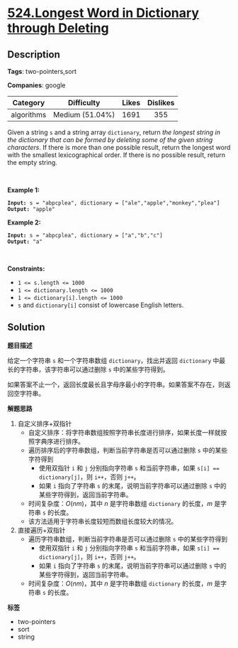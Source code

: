 # [524.Longest Word in Dictionary through Deleting](https://leetcode.com/problems/longest-word-in-dictionary-through-deleting/description/)

## Description

**Tags**: two-pointers,sort

**Companies**: google

|  Category  |   Difficulty    | Likes | Dislikes |
| :--------: | :-------------: | :---: | :------: |
| algorithms | Medium (51.04%) | 1691  |   355    |

<p>Given a string <code>s</code> and a string array <code>dictionary</code>, return <em>the longest string in the dictionary that can be formed by deleting some of the given string characters</em>. If there is more than one possible result, return the longest word with the smallest lexicographical order. If there is no possible result, return the empty string.</p>
<p>&nbsp;</p>
<p><strong class="example">Example 1:</strong></p>
<pre><code><strong>Input:</strong> s = &quot;abpcplea&quot;, dictionary = [&quot;ale&quot;,&quot;apple&quot;,&quot;monkey&quot;,&quot;plea&quot;]
<strong>Output:</strong> &quot;apple&quot;</code></pre>
<p><strong class="example">Example 2:</strong></p>
<pre><code><strong>Input:</strong> s = &quot;abpcplea&quot;, dictionary = [&quot;a&quot;,&quot;b&quot;,&quot;c&quot;]
<strong>Output:</strong> &quot;a&quot;</code></pre>
<p>&nbsp;</p>
<p><strong>Constraints:</strong></p>
<ul>
  <li><code>1 &lt;= s.length &lt;= 1000</code></li>
  <li><code>1 &lt;= dictionary.length &lt;= 1000</code></li>
  <li><code>1 &lt;= dictionary[i].length &lt;= 1000</code></li>
  <li><code>s</code> and <code>dictionary[i]</code> consist of lowercase English letters.</li>
</ul>

## Solution

**题目描述**

给定一个字符串 `s` 和一个字符串数组 `dictionary`，找出并返回 `dictionary` 中最长的字符串，该字符串可以通过删除 `s` 中的某些字符得到。

如果答案不止一个，返回长度最长且字母序最小的字符串。如果答案不存在，则返回空字符串。

**解题思路**

1. 自定义排序+双指针
   - 自定义排序：将字符串数组按照字符串长度进行排序，如果长度一样就按照字典序进行排序。
   - 遍历排序后的字符串数组，判断当前字符串是否可以通过删除 `s` 中的某些字符得到
     - 使用双指针 `i` 和 `j` 分别指向字符串 `s` 和当前字符串，如果 `s[i] == dictionary[j]`，则 `i++`，否则 `j++`。
     - 如果 `i` 指向了字符串 `s` 的末尾，说明当前字符串可以通过删除 `s` 中的某些字符得到，返回当前字符串。
   - 时间复杂度：$O(nm)$，其中 $n$ 是字符串数组 `dictionary` 的长度，$m$ 是字符串 `s` 的长度。
   - 该方法适用于字符串长度较短而数组长度较大的情况。
2. 直接遍历+双指针
   - 遍历字符串数组，判断当前字符串是否可以通过删除 `s` 中的某些字符得到
     - 使用双指针 `i` 和 `j` 分别指向字符串 `s` 和当前字符串，如果 `s[i] == dictionary[j]`，则 `i++`，否则 `j++`。
     - 如果 `i` 指向了字符串 `s` 的末尾，说明当前字符串可以通过删除 `s` 中的某些字符得到，返回当前字符串。
   - 时间复杂度：$O(nm)$，其中 $n$ 是字符串数组 `dictionary` 的长度，$m$ 是字符串 `s` 的长度。

**标签**

- two-pointers
- sort
- string
